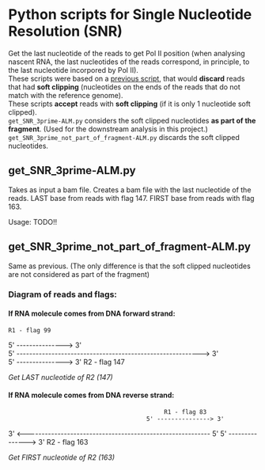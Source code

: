 # **Python scripts for Single Nucleotide Resolution (SNR)**
Get the last nucleotide of the reads to get Pol II position (when analysing nascent RNA, the last nucleotides of the reads correspond, in principle, to the last nucleotide incorpored by Pol II).  
These scripts were based on a [previous script](https://github.com/rluis/mNET_snr), that would **discard** reads that had **soft clipping** (nucleotides on the ends of the reads that do not match with the reference genome).  
These scripts **accept** reads with **soft clipping** (if it is only 1 nucleotide soft clipped).  
`get_SNR_3prime-ALM.py` considers the soft clipped nucleotides **as part of the fragment**. (Used for the downstream analysis in this project.)  
`get_SNR_3prime_not_part_of_fragment-ALM.py` discards the soft clipped nucleotides.  

## **get_SNR_3prime-ALM.py**
Takes as input a bam file.
Creates a bam file with the last nucleotide of the reads.
LAST base from reads with flag 147.
FIRST base from reads with flag 163.

Usage:
TODO!!

## **get_SNR_3prime_not_part_of_fragment-ALM.py**
Same as previous. (The only difference is that the soft clipped nucleotides are not considered as part of the fragment)


### **Diagram of reads and flags:**

#### **If RNA molecule comes from DNA forward strand:**

    R1 - flag 99
5' ---------------> 3'  
5' ----------------------------------------------------------> 3'  
                                           5' ---------------> 3'
                                               R2 - flag 147

*Get LAST nucleotide of R2 (147)*

#### **If RNA molecule comes from DNA reverse strand:**

                                                R1 - flag 83
                                           5' ---------------> 3'
3' <---------------------------------------------------------- 5'
5' ---------------> 3'
    R2 - flag 163

*Get FIRST nucleotide of R2 (163)*